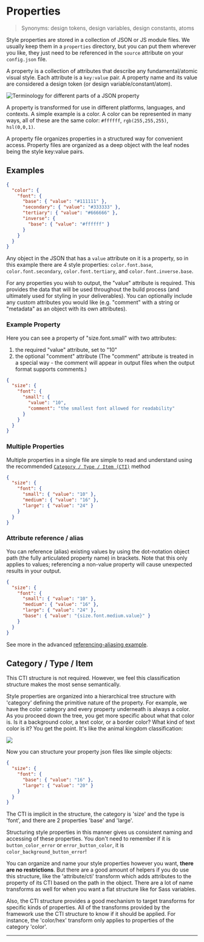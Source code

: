 # Properties

> Synonyms: design tokens, design variables, design constants, atoms

Style properties are stored in a collection of JSON or JS module files. We usually keep them in a `properties` directory, but you can put them wherever you like, they just need to be referenced in the `source` attribute on your `config.json` file.

A property is a collection of attributes that describe any fundamental/atomic visual style. Each attribute is a `key:value` pair. A property name and its value are considered a design token (or design variable/constant/atom).

![Terminology for different parts of a JSON property](assets/property-definitions.png)

A property is transformed for use in different platforms, languages, and contexts. A simple example is a color. A color can be represented in many ways, all of these are the same color: `#ffffff`, `rgb(255,255,255)`, `hsl(0,0,1)`.

A property file organizes properties in a structured way for convenient access. Property files are organized as a deep object with the leaf nodes being the style key:value pairs.

## Examples

```json
{
  "color": {
    "font": {
      "base": { "value": "#111111" },
      "secondary": { "value": "#333333" },
      "tertiary": { "value": "#666666" },
      "inverse": {
        "base": { "value": "#ffffff" }
      }
    }
  }
}
```

Any object in the JSON that has a `value` attribute on it is a property, so in this example there are 4 style properties: `color.font.base`, `color.font.secondary`, `color.font.tertiary`, and `color.font.inverse.base`.

For any properties you wish to output, the "value" attribute is required. This provides the data that will be used throughout the build process (and ultimately used for styling in your deliverables). You can optionally include any custom attributes you would like (e.g. "comment" with a string or "metadata" as an object with its own attributes).

### Example Property

Here you can see a property of "size.font.small" with two attributes:

1. the required "value" attribute, set to "10"
1. the optional "comment" attribute (The "comment" attribute is treated in a special way - the comment will appear in output files when the output format supports comments.)

```json
{
  "size": {
    "font": {
      "small": {
        "value": "10",
        "comment": "the smallest font allowed for readability"
      }
    }
  }
}
```

### Multiple Properties

Multiple properties in a single file are simple to read and understand using the recommended [`Category / Type / Item (CTI)`](#category-type-item) method

```json
{
  "size": {
    "font": {
      "small": { "value": "10" },
      "medium": { "value": "16" },
      "large": { "value": "24" }
    }
  }
}
```

### Attribute reference / alias

You can reference (alias) existing values by using the dot-notation object path (the fully articulated property name) in brackets. Note that this only applies to values; referencing a non-value property will cause unexpected results in your output.

```json
{
  "size": {
    "font": {
      "small": { "value": "10" },
      "medium": { "value": "16" },
      "large": { "value": "24" },
      "base": { "value": "{size.font.medium.value}" }
    }
  }
}
```

See more in the advanced [referencing-aliasing example](https://github.com/amzn/style-dictionary/tree/master/examples/advanced/referencing_aliasing).

## Category / Type / Item

This CTI structure is not required. However, we feel this classification structure makes the most sense semantically.

Style properties are organized into a hierarchical tree structure with 'category' defining the primitive nature of the property. For example, we have the color category and every property underneath is always a color. As you proceed down the tree, you get more specific about what that color is. Is it a background color, a text color, or a border color? What kind of text color is it? You get the point. It's like the animal kingdom classification:

![](assets/cti.png)

Now you can structure your property json files like simple objects:

```json
{
  "size": {
    "font": {
      "base": { "value": "16" },
      "large": { "value": "20" }
    }
  }
}
```

The CTI is implicit in the structure, the category is 'size' and the type is 'font', and there are 2 properties 'base' and 'large'.

Structuring style properties in this manner gives us consistent naming and accessing of these properties. You don't need to remember if it is `button_color_error` or `error_button_color`, it is `color_background_button_error`!

You can organize and name your style properties however you want, **there are no restrictions**. But there are a good amount of helpers if you do use this structure, like the 'attribute/cti' transform which adds attributes to the property of its CTI based on the path in the object. There are a lot of name transforms as well for when you want a flat structure like for Sass variables.

Also, the CTI structure provides a good mechanism to target transforms for specific kinds of properties. All of the transforms provided by the framework use the CTI structure to know if it should be applied. For instance, the 'color/hex' transform only applies to properties of the category 'color'.

---
